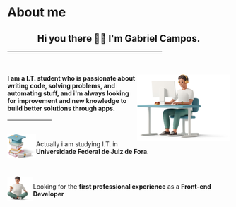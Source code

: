 #   About me
<h2 align="center">Hi you there 👋🏻 I'm Gabriel Campos.</h2>
<hr align="center" width="350px" height="5px">
<br>
<div>
<img width="210px" height="150px" align="right" src="./plus/me.png" alt="">
<h4 align="left" > I am a I.T. student who is passionate about writing code, solving problems, and automating stuff, and i'm always looking for improvement and new knowledge to build better solutions through apps.</h4>
</div>
<hr align="left" width="100px" height="5px">
<br>
<img align="left" src="./plus/x.png" alt="" width="65px" height="55px"> <p>Actually i am studying I.T. in <b>Universidade Federal de Juiz de Fora</b>.</p>
<br>
<br>
<img align="left" src="./plus/xx.png" alt="" width="58px" height="55px"><p>Looking for the <b>first professional experience</b> as a <b>Front-end Developer</b></p>





<br>




